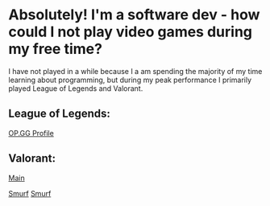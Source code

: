 
<h1> Absolutely! I'm a software dev - how could I not play video games during my free time? </h1>
I have not played in a while because I a am spending the majority of my time learning about programming, but during my peak performance I primarily played League of Legends and Valorant.

<h2> League of Legends: </h2>
<a href="https://www.op.gg/multisearch/na?summoners=duuly,%20cute%20toxic%20boy,%20PMA%20Till%2015,%20TONKATRUCK69" target="_blank">OP.GG Profile</a>

<h2> Valorant: </h2>
<a href="https://tracker.gg/valorant/profile/riot/duuly%23JINKI/overview" target="_blank">Main</a>

<a href="https://tracker.gg/valorant/profile/riot/DUULY%20%E3%83%84%23JINKI/overview" target="_blank">Smurf</a>
<a href="https://tracker.gg/valorant/profile/riot/west%20korean%23nuke/overview" target="_blank">Smurf</a>
